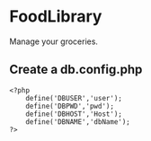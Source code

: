 # FoodLibrary
 Manage your groceries.
 
## Create a db.config.php

```
<?php
    define('DBUSER','user');
    define('DBPWD','pwd');
    define('DBHOST','Host');
    define('DBNAME','dbName');
?>
```
